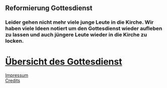 ## **Reformierung Gottesdienst**
### Leider gehen nicht mehr viele junge Leute in die Kirche. Wir haben viele Ideen notiert um den Gottesdienst wieder aufleben zu lassen und auch jüngere Leute wieder in die Kirche zu locken.

# [Übersicht des Gottesdienst](https://mrahmalo.github.io/gottesdienst-reform/start/uebersicht)
 
 
[Impressum](https://mrahmalo.github.io/gottesdienst-reform/start/impressum)      
[Credits](https://mrahmalo.github.io/gottesdienst-reform/start/credits)     
